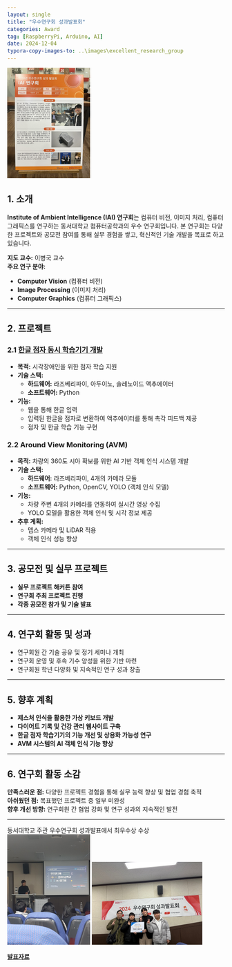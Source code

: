 ```yaml
---
layout: single
title: "우수연구회 성과발표회"
categories: Award
tag: [RaspberryPi, Arduino, AI]
date: 2024-12-04
typora-copy-images-to: ..\images\excellent_research_group
---
```


<img src="..\images\excellent_research_group\IMG_9016.JPEG" alt="IMG_9016" style="zoom:25%;" />

## 1. 소개
**Institute of Ambient Intelligence (IAI) 연구회**는 컴퓨터 비전, 이미지 처리, 컴퓨터 그래픽스를 연구하는 동서대학교 컴퓨터공학과의 우수 연구회입니다. 본 연구회는 다양한 프로젝트와 공모전 참여를 통해 실무 경험을 쌓고, 혁신적인 기술 개발을 목표로 하고 있습니다.

**지도 교수:** 이병국 교수  
**주요 연구 분야:**  
- **Computer Vision** (컴퓨터 비전)  
- **Image Processing** (이미지 처리)  
- **Computer Graphics** (컴퓨터 그래픽스)

---

## 2. 프로젝트

### 2.1 [한글 점자 동시 학습기기 개발](https://github.com/20201561KimGyeongHyeon/braille)
- **목적:** 시각장애인을 위한 점자 학습 지원
- **기술 스택:** 
  - **하드웨어:** 라즈베리파이, 아두이노, 솔레노이드 액추에이터
  - **소프트웨어:** Python
- **기능:** 
  - 웹을 통해 한글 입력
  - 입력된 한글을 점자로 변환하여 액추에이터를 통해 촉각 피드백 제공
  - 점자 및 한글 학습 기능 구현

### 2.2 Around View Monitoring (AVM)
- **목적:** 차량의 360도 시야 확보를 위한 AI 기반 객체 인식 시스템 개발
- **기술 스택:**
  - **하드웨어:** 라즈베리파이, 4개의 카메라 모듈
  - **소프트웨어:** Python, OpenCV, YOLO (객체 인식 모델)
- **기능:**
  - 차량 주변 4개의 카메라를 연동하여 실시간 영상 수집
  - YOLO 모델을 활용한 객체 인식 및 시각 정보 제공
- **추후 계획:**
  - 뎁스 카메라 및 LiDAR 적용
  - 객체 인식 성능 향상

---

## 3. 공모전 및 실무 프로젝트
- **실무 프로젝트 해커톤 참여**
- **연구회 주최 프로젝트 진행**
- **각종 공모전 참가 및 기술 발표**

---

## 4. 연구회 활동 및 성과
- 연구회원 간 기술 공유 및 정기 세미나 개최
- 연구회 운영 및 후속 기수 양성을 위한 기반 마련
- 연구회원 학년 다양화 및 지속적인 연구 성과 창출

---

## 5. 향후 계획
- **제스처 인식을 활용한 가상 키보드 개발**
- **다이어트 기록 및 건강 관리 웹사이트 구축**
- **한글 점자 학습기기의 기능 개선 및 상용화 가능성 연구**
- **AVM 시스템의 AI 객체 인식 기능 향상**

---

## 6. 연구회 활동 소감
**만족스러운 점:** 다양한 프로젝트 경험을 통해 실무 능력 향상 및 협업 경험 축적  
**아쉬웠던 점:** 목표했던 프로젝트 중 일부 미완성  
**향후 개선 방향:** 연구회원 간 협업 강화 및 연구 성과의 지속적인 발전

---

동서대학교 주관 우수연구회 성과발표에서 최우수상 수상
<img src="..\images\excellent_research_group\IMG_0985.JPG" alt="IMG_0985" style="zoom:25%;" />
<img src="..\images\excellent_research_group\IMG_9019.JPG" alt="IMG_9019" style="zoom:25%;" />

[**발표자료**](https://github.com/20201561KimGyeongHyeon/20201561KimGyeongHyeon.github.io/blob/master/images/excellent_research_group/IAI%EC%97%B0%EA%B5%AC%ED%9A%8C_ppt(%EC%B5%9C%EC%A2%85).pptx)